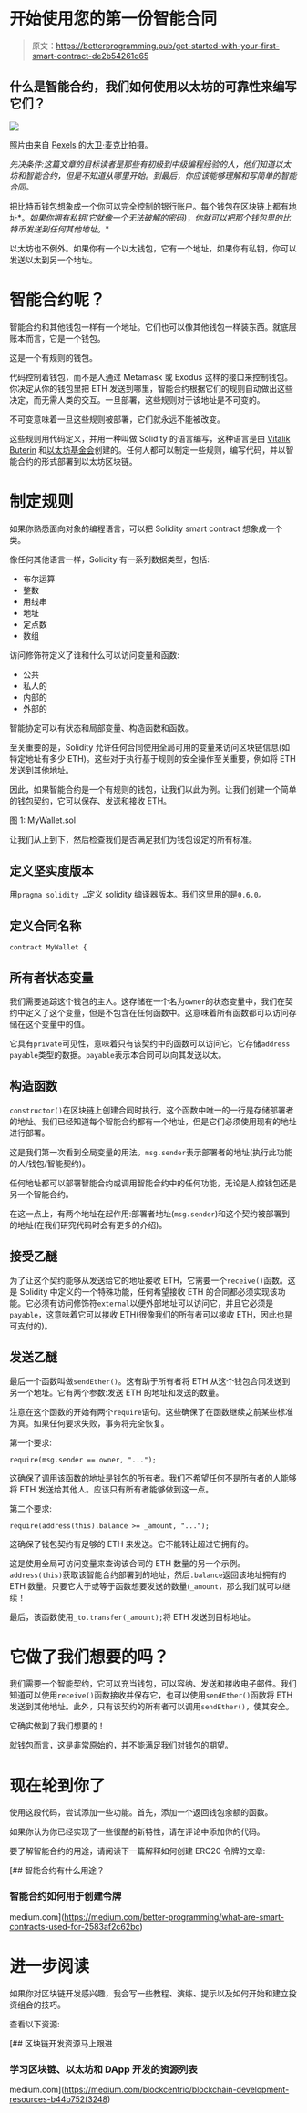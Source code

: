 # 开始使用您的第一份智能合同

> 原文：<https://betterprogramming.pub/get-started-with-your-first-smart-contract-de2b54261d65>

## 什么是智能合约，我们如何使用以太坊的可靠性来编写它们？

![](img/9a5e1ed01c4d0685e6ce30672ead05b0.png)

照片由来自 [Pexels](https://www.pexels.com/photo/round-gold-colored-ethereum-ornament-730552/?utm_content=attributionCopyText&utm_medium=referral&utm_source=pexels) 的[大卫·麦克比](https://www.pexels.com/@davidmcbee?utm_content=attributionCopyText&utm_medium=referral&utm_source=pexels)拍摄。

*先决条件:这篇文章的目标读者是那些有初级到中级编程经验的人，他们知道以太坊和智能合约，但是不知道从哪里开始。到最后，你应该能够理解和写简单的智能合同。*

把比特币钱包想象成一个你可以完全控制的银行账户。每个钱包在区块链上都有地址*。*如果你拥有私钥(它就像一个无法破解的密码)，你就可以把那个钱包里的比特币发送到任何其他地址*。*

以太坊也不例外。如果你有一个以太钱包，它有一个地址，如果你有私钥，你可以发送以太到另一个地址。

# 智能合约呢？

智能合约和其他钱包一样有一个地址。它们也可以像其他钱包一样装东西。就底层账本而言，它是一个钱包。

这是一个有规则的钱包。

代码控制着钱包，而不是人通过 Metamask 或 Exodus 这样的接口来控制钱包。你决定从你的钱包里把 ETH 发送到哪里，智能合约根据它们的规则自动做出这些决定，而无需人类的交互。一旦部署，这些规则对于该地址是不可变的。

不可变意味着一旦这些规则被部署，它们就永远不能被改变。

这些规则用代码定义，并用一种叫做 Solidity 的语言编写，这种语言是由 [Vitalik Buterin](https://vitalik.ca/) 和[以太坊基金会](https://ethereum.org/)创建的。任何人都可以制定一些规则，编写代码，并以智能合约的形式部署到以太坊区块链。

# 制定规则

如果你熟悉面向对象的编程语言，可以把 Solidity smart contract 想象成一个类。

像任何其他语言一样，Solidity 有一系列数据类型，包括:

*   布尔运算
*   整数
*   用线串
*   地址
*   定点数
*   数组

访问修饰符定义了谁和什么可以访问变量和函数:

*   公共
*   私人的
*   内部的
*   外部的

智能协定可以有状态和局部变量、构造函数和函数。

至关重要的是，Solidity 允许任何合同使用全局可用的变量来访问区块链信息(如特定地址有多少 ETH)。这些对于执行基于规则的安全操作至关重要，例如将 ETH 发送到其他地址。

因此，如果智能合约是一个有规则的钱包，让我们以此为例。让我们创建一个简单的钱包契约，它可以保存、发送和接收 ETH。

图 1: MyWallet.sol

让我们从上到下，然后检查我们是否满足我们为钱包设定的所有标准。

## 定义坚实度版本

用`pragma solidity …`定义 solidity 编译器版本。我们这里用的是`0.6.0`。

## 定义合同名称

```
contract MyWallet {
```

## 所有者状态变量

我们需要追踪这个钱包的主人。这存储在一个名为`owner`的状态变量中，我们在契约中定义了这个变量，但是不包含在任何函数中。这意味着所有函数都可以访问存储在这个变量中的值。

它具有`private`可见性，意味着只有该契约中的函数可以访问它。它存储`address payable`类型的数据。`payable`表示本合同可以向其发送以太。

## 构造函数

`constructor()`在区块链上创建合同时执行。这个函数中唯一的一行是存储部署者的地址。我们已经知道每个智能合约都有一个地址，但是它们必须使用现有的地址进行部署。

这是我们第一次看到全局变量的用法。`msg.sender`表示部署者的地址(执行此功能的人/钱包/智能契约)。

任何地址都可以部署智能合约或调用智能合约中的任何功能，无论是人控钱包还是另一个智能合约。

在这一点上，有两个地址在起作用:部署者地址(`msg.sender`)和这个契约被部署到的地址(在我们研究代码时会有更多的介绍)。

## 接受乙醚

为了让这个契约能够从发送给它的地址接收 ETH，它需要一个`receive()`函数。这是 Solidity 中定义的一个特殊功能，任何希望接收 ETH 的合同都必须实现该功能。它必须有访问修饰符`external`以便外部地址可以访问它，并且它必须是`payable`，这意味着它可以接收 ETH(很像我们的所有者可以接收 ETH，因此也是可支付的)。

## 发送乙醚

最后一个函数叫做`sendEther()`。这有助于所有者将 ETH 从这个钱包合同发送到另一个地址。它有两个参数:发送 ETH 的地址和发送的数量。

注意在这个函数的开始有两个`require`语句。这些确保了在函数继续之前某些标准为真。如果任何要求失败，事务将完全恢复。

第一个要求:

```
require(msg.sender == owner, "...");
```

这确保了调用该函数的地址是钱包的所有者。我们不希望任何不是所有者的人能够将 ETH 发送给其他人。应该只有所有者能够做到这一点。

第二个要求:

```
require(address(this).balance >= _amount, "...");
```

这确保了钱包契约有足够的 ETH 来发送。它不能转让超过它拥有的。

这是使用全局可访问变量来查询该合同的 ETH 数量的另一个示例。`address(this)`获取该智能合约部署到的地址，然后`.balance`返回该地址拥有的 ETH 数量。只要它大于或等于函数想要发送的数量(`_amount`，那么我们就可以继续！

最后，该函数使用`_to.transfer(_amount);`将 ETH 发送到目标地址。

# 它做了我们想要的吗？

我们需要一个智能契约，它可以充当钱包，可以容纳、发送和接收电子邮件。我们知道可以使用`receive()`函数接收并保存它，也可以使用`sendEther()`函数将 ETH 发送到其他地址。此外，只有该契约的所有者可以调用`sendEther()`，使其安全。

它确实做到了我们想要的！

就钱包而言，这是非常原始的，并不能满足我们对钱包的期望。

# 现在轮到你了

使用这段代码，尝试添加一些功能。首先，添加一个返回钱包余额的函数。

如果你认为你已经实现了一些很酷的新特性，请在评论中添加你的代码。

要了解智能合约的用途，请阅读下一篇解释如何创建 ERC20 令牌的文章:

[](https://medium.com/better-programming/what-are-smart-contracts-used-for-2583af2c62bc) [## 智能合约有什么用途？

### 智能合约如何用于创建令牌

medium.com](https://medium.com/better-programming/what-are-smart-contracts-used-for-2583af2c62bc) 

# 进一步阅读

如果你对区块链开发感兴趣，我会写一些教程、演练、提示以及如何开始和建立投资组合的技巧。

查看以下资源:

[](https://medium.com/blockcentric/blockchain-development-resources-b44b752f3248) [## 区块链开发资源马上跟进

### 学习区块链、以太坊和 DApp 开发的资源列表

medium.com](https://medium.com/blockcentric/blockchain-development-resources-b44b752f3248)